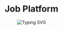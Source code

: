 <h1 align="center">Job Platform</h1>

<p align="center">
		<img src="https://readme-typing-svg.demolab.com?font=Fira+Code&pause=1000&color=F38A0B&center=true&repeat=false&width=435&lines=Getting+Started+%F0%9F%8E%89" alt="Typing SVG" />
</p>
